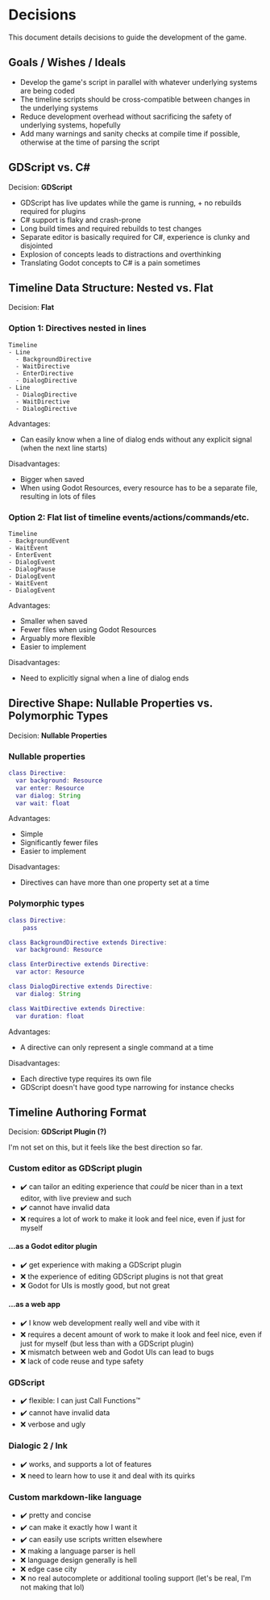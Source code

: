 # Decisions

This document details decisions to guide the development of the game.

## Goals / Wishes / Ideals

- Develop the game's script in parallel with whatever underlying systems are being coded
- The timeline scripts should be cross-compatible between changes in the underlying systems
- Reduce development overhead without sacrificing the safety of underlying systems, hopefully
- Add many warnings and sanity checks at compile time if possible, otherwise at the time of parsing the script

## GDScript vs. C#

Decision: **GDScript**

- GDScript has live updates while the game is running, + no rebuilds required for plugins
- C# support is flaky and crash-prone
- Long build times and required rebuilds to test changes
- Separate editor is basically required for C#, experience is clunky and disjointed
- Explosion of concepts leads to distractions and overthinking
- Translating Godot concepts to C# is a pain sometimes

## Timeline Data Structure: Nested vs. Flat

Decision: **Flat**

### Option 1: Directives nested in lines

```
Timeline
- Line
  - BackgroundDirective
  - WaitDirective
  - EnterDirective
  - DialogDirective
- Line
  - DialogDirective
  - WaitDirective
  - DialogDirective
```

Advantages:

- Can easily know when a line of dialog ends without any explicit signal (when the next line starts)

Disadvantages:

- Bigger when saved
- When using Godot Resources, every resource has to be a separate file, resulting in lots of files

### Option 2: Flat list of timeline events/actions/commands/etc.

```
Timeline
- BackgroundEvent
- WaitEvent
- EnterEvent
- DialogEvent
- DialogPause
- DialogEvent
- WaitEvent
- DialogEvent
```

Advantages:

- Smaller when saved
- Fewer files when using Godot Resources
- Arguably more flexible
- Easier to implement

Disadvantages:

- Need to explicitly signal when a line of dialog ends

## Directive Shape: Nullable Properties vs. Polymorphic Types

Decision: **Nullable Properties**

### Nullable properties

```gd
class Directive:
  var background: Resource
  var enter: Resource
  var dialog: String
  var wait: float
```

Advantages:

- Simple
- Significantly fewer files
- Easier to implement

Disadvantages:

- Directives can have more than one property set at a time

### Polymorphic types

```gd
class Directive:
	pass

class BackgroundDirective extends Directive:
  var background: Resource

class EnterDirective extends Directive:
  var actor: Resource

class DialogDirective extends Directive:
  var dialog: String

class WaitDirective extends Directive:
  var duration: float
```

Advantages:

- A directive can only represent a single command at a time

Disadvantages:

- Each directive type requires its own file
- GDScript doesn't have good type narrowing for instance checks

## Timeline Authoring Format

Decision: **GDScript Plugin (?)**

I'm not set on this, but it feels like the best direction so far.

### Custom editor as GDScript plugin

- ✔️ can tailor an editing experience that _could_ be nicer than in a text editor, with live preview and such
- ✔️ cannot have invalid data
- ❌ requires a lot of work to make it look and feel nice, even if just for myself

#### ...as a Godot editor plugin

- ✔️ get experience with making a GDScript plugin
- ❌ the experience of editing GDScript plugins is not that great
- ❌ Godot for UIs is mostly good, but not great

#### ...as a web app

- ✔️ I know web development really well and vibe with it
- ❌ requires a decent amount of work to make it look and feel nice, even if just for myself (but less than with a GDScript plugin)
- ❌ mismatch between web and Godot UIs can lead to bugs
- ❌ lack of code reuse and type safety

### GDScript

- ✔️ flexible: I can just Call Functions™
- ✔️ cannot have invalid data
- ❌ verbose and ugly

### Dialogic 2 / Ink

- ✔️ works, and supports a lot of features
- ❌ need to learn how to use it and deal with its quirks

### Custom markdown-like language

- ✔️ pretty and concise
- ✔️ can make it exactly how I want it
- ✔️ can easily use scripts written elsewhere
- ❌ making a language parser is hell
- ❌ language design generally is hell
- ❌ edge case city
- ❌ no real autocomplete or additional tooling support (let's be real, I'm not making that lol)
